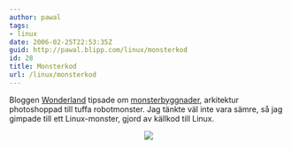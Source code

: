 ```yaml
---
author: pawal
tags:
- linux
date: 2006-02-25T22:53:35Z
guid: http://pawal.blipp.com/linux/monsterkod
id: 28
title: Monsterkod
url: /linux/monsterkod
---
```


Bloggen <a href="http://crystaltips.typepad.com/wonderland/">Wonderland</a>
tipsade om <a href="http://crystaltips.typepad.com/wonderland/2006/02/monster_buildin.html">monsterbyggnader</a>,
arkitektur photoshoppad till tuffa robotmonster. Jag tänkte väl inte
vara sämre, så jag gimpade till ett Linux-monster, gjord av källkod
till Linux.

<div style="text-align: center"><img src="https://blipp.com/misc/linuxrobot.jpg" /></div>
